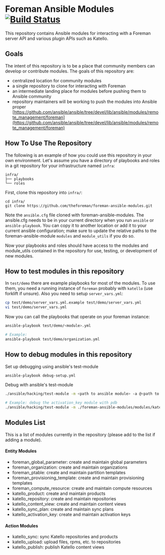 # Foreman Ansible Modules [![Build Status](https://travis-ci.org/theforeman/foreman-ansible-modules.svg?branch=master)](https://travis-ci.org/theforeman/foreman-ansible-modules)

This repository contains Ansible modules for interacting with a Foreman server API and various plugin APIs such as Katello.

## Goals

The intent of this repository is to be a place that community members can develop or contribute modules. The goals of this repository are:

  * centralized location for community modules
  * a single repository to clone for interacting with Foreman
  * an intermediate landing place for modules before pushing them to Ansible community
  * repository maintainers will be working to push the modules into Ansible proper [https://github.com/ansible/ansible/tree/devel/lib/ansible/modules/remote_management/foreman](https://github.com/ansible/ansible/tree/devel/lib/ansible/modules/remote_management/foreman)

## How To Use The Repository

The following is an example of how you could use this repository in your own environment. Let's assume you have a directory of playbooks and roles in a git repository for your infrastructure named `infra`:

```
infra/
├── playbooks
└── roles
```

First, clone this repository into `infra/`:

```
cd infra/
git clone https://github.com/theforeman/foreman-ansible-modules.git
```

Note the `ansible.cfg` file cloned with foreman-ansible-modules. The ansible.cfg
needs to be in your current directory when you run `ansible` or
`ansible-playbook`. You can copy it to another location or add it to your
current ansible configuration; make sure to update the relative paths to the
foreman-ansible-module `modules` and `module_utils` if you do so.

Now your playbooks and roles should have access to the modules and module_utils
contained in the repository for use, testing, or development of new modules.

## How to test modules in this repository

In `test/demo` there are example playbooks for most of the modules.
To use them, you need a running instance of `foreman` probably with `katello` (use forklift if unsure).
Also you need to setup `server_vars.yml`:

```sh
cp test/demo/server_vars.yml.example test/demo/server_vars.yml
vi test/demo/server_vars.yml
```

Now you can call the playbooks that operate on your foreman instance:

```sh
ansible-playbook test/demo/<module>.yml

# Example:
ansible-playbook test/demo/organization.yml
```

## How to debug modules in this repository

Set up debugging using ansible's test-module

```sh
ansible-playbook debug-setup.yml
```

Debug with ansible's test-module

```sh
./ansible/hacking/test-module -m <path to ansible module> -a @<path to input arguments to module> -D <path to debugger>

# Example: debug the activation_key module with pdb
./ansible/hacking/test-module -m ./foreman-ansible-modules/modules/katello_activation_key.py -a @activation-key-args.json -D /usr/lib/python2.7/site-packages/pdb/pdb.py
```

## Modules List

This is a list of modules currently in the repository (please add to the list if adding a module).

#### Entity Modules

 * foreman_global_parameter: create and maintain global parameters
 * foreman_organization: create and maintain organizations
 * foreman_ptable: create and maintain partition templates
 * foreman_provisioning_template: create and maintain provisioning templates
 * foreman_compute_resource: create and maintain compute resources
 * katello_product: create and maintain products
 * katello_repository: create and maintain repositories
 * katello_content_view: create and maintain content views
 * katello_sync_plan: create and maintain sync plans
 * katello_activation_key: create and maintain activation keys

#### Action Modules

 * katello_sync: sync Katello repositories and products
 * katello_upload: upload files, rpms, etc. to repositories
 * katello_publish: publish Katello content views
